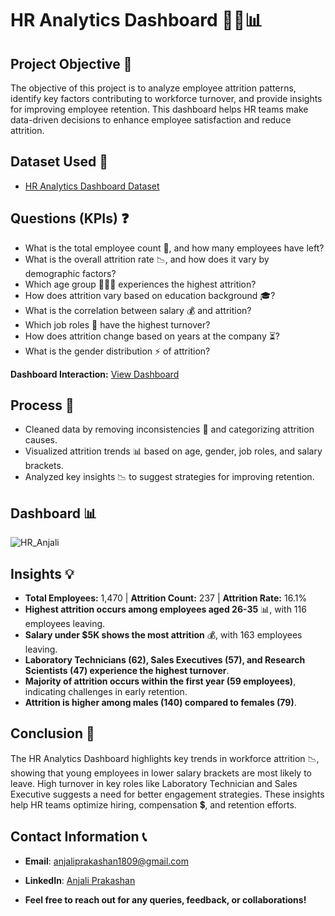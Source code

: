 
# HR Analytics Dashboard 🤵‍♀📊

## Project Objective 🎯
The objective of this project is to analyze employee attrition patterns, identify key factors contributing to workforce turnover, and provide insights for improving employee retention. This dashboard helps HR teams make data-driven decisions to enhance employee satisfaction and reduce attrition.

## Dataset Used 📂
- [HR Analytics Dashboard Dataset](https://github.com/AnjaliPrakashan/Data-Analysis-HR-Analytics/blob/main/HR_Analytics.csv)

## Questions (KPIs) ❓
- What is the total employee count 🏢, and how many employees have left?
- What is the overall attrition rate 📉, and how does it vary by demographic factors?
- Which age group 👶👨🏻 experiences the highest attrition?
- How does attrition vary based on education background 🎓?
- What is the correlation between salary 💰 and attrition?
- Which job roles 💼 have the highest turnover?
- How does attrition change based on years at the company ⏳?
- What is the gender distribution ⚡ of attrition?

**Dashboard Interaction:** [View Dashboard](https://github.com/AnjaliPrakashan/Data-Analysis-HR-Analytics/blob/main/HR_Anjali.png)

## Process 🔄
- Cleaned data by removing inconsistencies 🧹 and categorizing attrition causes.
- Visualized attrition trends 📊 based on age, gender, job roles, and salary brackets.
- Analyzed key insights 📉 to suggest strategies for improving retention.

## Dashboard 📊
![HR_Anjali](https://github.com/user-attachments/assets/7b2175ab-1d84-4112-89cd-073229831fe1)

## Insights 💡
- **Total Employees:** 1,470 | **Attrition Count:** 237 | **Attrition Rate:** 16.1%
- **Highest attrition occurs among employees aged 26-35** 📊, with 116 employees leaving.
- **Salary under $5K shows the most attrition** 💰, with 163 employees leaving.
- **Laboratory Technicians (62), Sales Executives (57), and Research Scientists (47) experience the highest turnover**.
- **Majority of attrition occurs within the first year (59 employees)**, indicating challenges in early retention.
- **Attrition is higher among males (140) compared to females (79)**.

## Conclusion 📝
The HR Analytics Dashboard highlights key trends in workforce attrition 📉, showing that young employees in lower salary brackets are most likely to leave. High turnover in key roles like Laboratory Technician and Sales Executive suggests a need for better engagement strategies. These insights help HR teams optimize hiring, compensation 💲, and retention efforts.

## Contact Information 📞
- **Email**: [anjaliprakashan1809@gmail.com](mailto:anjaliprakashan1809@gmail.com)
  
- **LinkedIn**: [Anjali Prakashan](https://www.linkedin.com/in/anjali-prakashan)
  
- **Feel free to reach out for any queries, feedback, or collaborations!**

